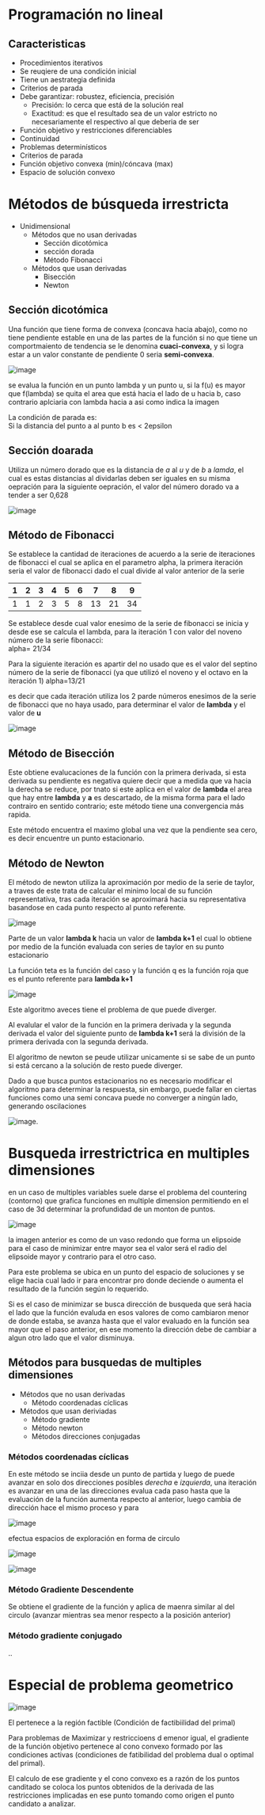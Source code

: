 # Programación no lineal

## Caracteristicas
* Procedimientos iterativos
* Se reuqiere de una condición inicial
* Tiene un aestrategia definida
* Criterios de parada
* Debe garantizar: robustez, eficiencia, precisión
	* Precisión: lo cerca que está de la solución real
	* Exactitud: es que el resultado sea de un valor estricto no necesariamente el respectivo al que deberia de ser
* Función objetivo y restricciones diferenciables
* Continuidad
* Problemas determinísticos
* Criterios de parada
* Función objetivo convexa (min)/cóncava (max)
* Espacio de solución convexo

# Métodos de búsqueda irrestricta
* Unidimensional
	* Métodos que no usan derivadas
		* Sección dicotómica
		* sección dorada
		* Método Fibonacci
	* Métodos que usan derivadas
		* Bisección
		* Newton

## Sección dicotómica
Una función que tiene forma de convexa (concava hacia abajo), como no tiene pendiente estable en una de las partes de la función si no que tiene un comportmaiento de tendencia se le denomina **cuaci-convexa**, y si logra estar a un valor constante de pendiente 0 seria **semi-convexa**.

![image](/images/clase&#32;28-09-2019&#32;1.jpeg)

se evalua la función en un punto lambda y un punto u, si la f(u) es mayor que f(lambda) se quita el area que está hacia el lado de u hacia b, caso contrario aplciaria con lambda hacia a asi como indica la imagen

La condición de parada es:  
Si la distancia del punto a al punto b es < 2epsilon

## Sección doarada
Utiliza un número dorado que es la distancia de *a* al *u* y de *b* a *lamda*, el cual es estas distancias al dividarlas deben ser iguales en su misma oepración para la siguiente oepración, el valor del número dorado va a tender a ser 0,628

![image](/images/clase&#32;28-09-2019&#32;2.jpeg)

## Método de Fibonacci
Se establece la cantidad de iteraciones de acuerdo a la serie de iteraciones de fibonacci el cual se aplica en el parametro alpha, la primera iteración seria el valor de fibonacci dado el cual divide al valor anterior de la serie

|1|2|3|4|5|6|7|8|9
|-|-|-|-|-|-|-|-|-|
1|1|2|3|5|8|13|21|34

Se establece desde cual valor enesimo de la serie de fibonacci se inicia y desde ese se calcula el lambda, para la iteración 1 con valor del noveno número de la serie fibonacci:  
alpha= 21/34  

Para la siguiente iteración es apartir del no usado que es el valor del septino número de la serie de fibonacci (ya que utilizó el noveno y el octavo en la iteración 1)
alpha=13/21

es decir que cada iteración utiliza los 2 parde números enesimos de la serie de fibonacci que no haya usado, para determinar el valor de **lambda** y el valor de **u** 

![image](/images/clase&#32;28-09-2019&#32;3.jpeg)


## Método de Bisección
Este obtiene evalucaciones de la función con la primera derivada, si esta derivada su pendiente es negativa quiere decir que a medida que va hacia la derecha se reduce, por tnato si este aplica en el valor de **lambda** el area que hay entre **lambda** y **a** es descartado, de la misma forma para el lado contrairo en sentido contrario; este método tiene una convergencia más rapida.

Este método encuentra el maximo global una vez que la pendiente sea cero, es decir encuentre un punto estacionario.

## Método de Newton
El método de newton utiliza la aproximación por medio de la serie de taylor, a traves de este trata de calcular el minimo local de su función representativa, tras cada iteración se aproximará hacia su representativa basandose en cada punto respecto al punto referente.

![image](/images/clase&#32;28-09-2019&#32;4.jpeg)

Parte de un valor **lambda k** hacia un valor de **lambda k+1** el cual lo obtiene por medio de la función evaluada con series de taylor en su punto estacionario

La función teta es la función del caso y la función q es la función roja que es el punto referente para **lambda k+1**

![image](/images/clase&#32;28-09-2019&#32;5.jpeg)

Este algoritmo aveces tiene el problema de que puede diverger.

Al evalular el valor de la función en la primera derivada y la segunda derivada el valor del siguiente punto de **lambda k+1** será la división de la primera derivada con la segunda derivada.

El algoritmo de newton se peude utilizar unicamente si se sabe de un punto si está cercano a la solución de resto puede diverger.

Dado a que busca puntos estacionarios no es necesario modificar el algoritmo para determinar la respuesta, sin embargo, puede fallar en ciertas funciones como una semi concava puede no converger a ningún lado, generando oscilaciones

![image](/images/clase&#32;28-09-2019&#32;6.jpeg).

# Busqueda irrestrictrica en multiples dimensiones
en un caso de multiples variables suele darse el problema del countering (contorno) que grafica funciones en multiple dimension permitiendo en el caso de 3d determinar la profundidad de un monton de puntos.

![image](/images/clase&#32;28-09-2019&#32;7.jpeg)

la imagen anterior es como de un vaso redondo que forma un elipsoide para el caso de minimizar entre mayor sea el valor será el radio del elipsoide mayor y contrario para el otro caso.

Para este problema se ubica en un punto del espacio de soluciones y se elige hacia cual lado ir para encontrar pro donde deciende o aumenta el resultado de la función según lo requerido.

Si es el caso de minimizar se busca dirección de busqueda que será hacia el lado que la función evaluda en esos valores de como cambiaron menor de donde estaba, se avanza hasta que el valor evaluado en la función sea mayor que el paso anterior, en ese momento la dirección debe de cambiar a algun otro lado que el valor disminuya.

## Métodos para busquedas de multiples dimensiones
* Métodos que no usan derivadas
	* Método coordenadas cíclicas
* Métodos que usan deriviadas
	* Método gradiente
	* Método newton
	* Métodos direcciones conjugadas

### Métodos coordenadas cíclicas
En este método se inciia desde un punto de partida y luego de puede avanzar en solo dos direcciones posibles *derecha* e *izquierda*, una iteración es avanzar en una de las direcciones evalua cada paso hasta que la evaluación de la función aumenta respecto al anterior, luego cambia de dirección hace el mismo proceso y para

![image](/images/clase&#32;28-09-2019&#32;8.jpeg)

efectua espacios de exploración en forma de circulo

![image](/images/clase&#32;28-09-2019&#32;9.jpeg)

![image](/images/clase&#32;28-09-2019&#32;10.jpeg)


### Método Gradiente Descendente
Se obtiene el gradiente de la función y aplica de maenra similar al del circulo (avanzar mientras sea menor respecto a la posición anterior)


### Método gradiente conjugado
..


# Especial de problema geometrico
![image](/images/clase&#32;28-09-2019&#32;11.jpeg)

El pertenece a la región factible (Condición de factibiilidad del primal)

Para problemas de Maximizar y restriccioens d emenor igual, el gradiente de la función objetivo pertenece al cono convexo formado por las condiciones activas (condiciones de fatibilidad del problema dual o optimal del primal).

El calculo de ese gradiente y el cono convexo es a razón de los puntos canditado se coloca los puntos obtenidos de la derivada de las restricciones implicadas en ese punto tomando como origen el punto candidato a analizar.